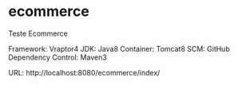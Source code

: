 # ecommerce
Teste Ecommerce

Framework: Vraptor4
JDK: Java8
Container: Tomcat8
SCM: GitHub
Dependency Control: Maven3

URL: http://localhost:8080/ecommerce/index/
